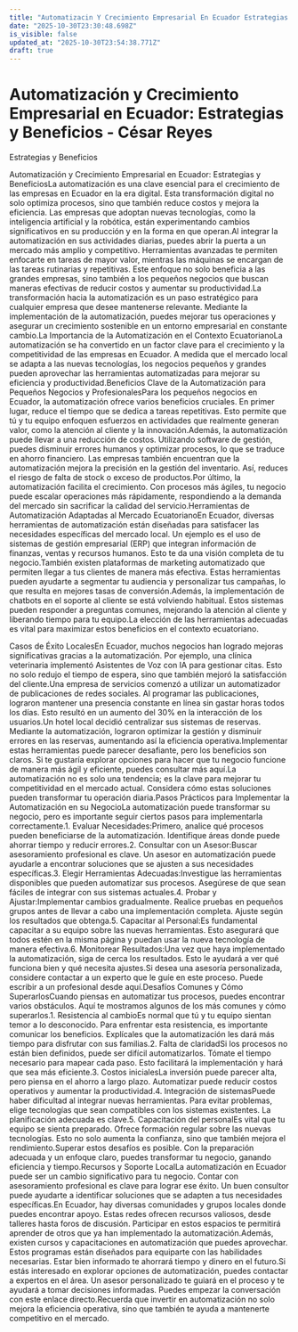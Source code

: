 ```yaml
---
title: "Automatizacin Y Crecimiento Empresarial En Ecuador Estrategias Y Beneficios"
date: "2025-10-30T23:30:48.698Z"
is_visible: false
updated_at: "2025-10-30T23:54:38.771Z"
draft: true
---
```


# Automatización y Crecimiento Empresarial en Ecuador: Estrategias y Beneficios - César Reyes
Estrategias y Beneficios
Automatización y Crecimiento Empresarial en Ecuador: Estrategias y BeneficiosLa automatización es una clave esencial para el crecimiento de las empresas en Ecuador en la era digital. Esta transformación digital no solo optimiza procesos, sino que también reduce costos y mejora la eficiencia. Las empresas que adoptan nuevas tecnologías, como la inteligencia artificial y la robótica, están experimentando cambios significativos en su producción y en la forma en que operan.Al integrar la automatización en sus actividades diarias, puedes abrir la puerta a un mercado más amplio y competitivo. Herramientas avanzadas te permiten enfocarte en tareas de mayor valor, mientras las máquinas se encargan de las tareas rutinarias y repetitivas. Este enfoque no solo beneficia a las grandes empresas, sino también a los pequeños negocios que buscan maneras efectivas de reducir costos y aumentar su productividad.La transformación hacia la automatización es un paso estratégico para cualquier empresa que desee mantenerse relevante. Mediante la implementación de la automatización, puedes mejorar tus operaciones y asegurar un crecimiento sostenible en un entorno empresarial en constante cambio.La Importancia de la Automatización en el Contexto EcuatorianoLa automatización se ha convertido en un factor clave para el crecimiento y la competitividad de las empresas en Ecuador. A medida que el mercado local se adapta a las nuevas tecnologías, los negocios pequeños y grandes pueden aprovechar las herramientas automatizadas para mejorar su eficiencia y productividad.Beneficios Clave de la Automatización para Pequeños Negocios y ProfesionalesPara los pequeños negocios en Ecuador, la automatización ofrece varios beneficios cruciales. En primer lugar, reduce el tiempo que se dedica a tareas repetitivas. Esto permite que tú y tu equipo enfoquen esfuerzos en actividades que realmente generan valor, como la atención al cliente y la innovación.Además, la automatización puede llevar a una reducción de costos. Utilizando software de gestión, puedes disminuir errores humanos y optimizar procesos, lo que se traduce en ahorro financiero. Las empresas también encuentran que la automatización mejora la precisión en la gestión del inventario. Así, reduces el riesgo de falta de stock o exceso de productos.Por último, la automatización facilita el crecimiento. Con procesos más ágiles, tu negocio puede escalar operaciones más rápidamente, respondiendo a la demanda del mercado sin sacrificar la calidad del servicio.Herramientas de Automatización Adaptadas al Mercado EcuatorianoEn Ecuador, diversas herramientas de automatización están diseñadas para satisfacer las necesidades específicas del mercado local. Un ejemplo es el uso de sistemas de gestión empresarial (ERP) que integran información de finanzas, ventas y recursos humanos. Esto te da una visión completa de tu negocio.También existen plataformas de marketing automatizado que permiten llegar a tus clientes de manera más efectiva. Estas herramientas pueden ayudarte a segmentar tu audiencia y personalizar tus campañas, lo que resulta en mejores tasas de conversión.Además, la implementación de chatbots en el soporte al cliente se está volviendo habitual. Estos sistemas pueden responder a preguntas comunes, mejorando la atención al cliente y liberando tiempo para tu equipo.La elección de las herramientas adecuadas es vital para maximizar estos beneficios en el contexto ecuatoriano.
Casos de Éxito LocalesEn Ecuador, muchos negocios han logrado mejoras significativas gracias a la automatización. Por ejemplo, una clínica veterinaria implementó Asistentes de Voz con IA para gestionar citas. Esto no solo redujo el tiempo de espera, sino que también mejoró la satisfacción del cliente.Una empresa de servicios comenzó a utilizar un automatizador de publicaciones de redes sociales. Al programar las publicaciones, lograron mantener una presencia constante en línea sin gastar horas todos los días. Esto resultó en un aumento del 30% en la interacción de los usuarios.Un hotel local decidió centralizar sus sistemas de reservas. Mediante la automatización, lograron optimizar la gestión y disminuir errores en las reservas, aumentando así la eficiencia operativa.Implementar estas herramientas puede parecer desafiante, pero los beneficios son claros. Si te gustaría explorar opciones para hacer que tu negocio funcione de manera más ágil y eficiente, puedes consultar más aquí.La automatización no es solo una tendencia; es la clave para mejorar tu competitividad en el mercado actual. Considera cómo estas soluciones pueden transformar tu operación diaria.Pasos Prácticos para Implementar la Automatización en su NegocioLa automatización puede transformar su negocio, pero es importante seguir ciertos pasos para implementarla correctamente.1. Evaluar Necesidades:Primero, analice qué procesos pueden beneficiarse de la automatización. Identifique áreas donde puede ahorrar tiempo y reducir errores.2. Consultar con un Asesor:Buscar asesoramiento profesional es clave. Un asesor en automatización puede ayudarle a encontrar soluciones que se ajusten a sus necesidades específicas.3. Elegir Herramientas Adecuadas:Investigue las herramientas disponibles que pueden automatizar sus procesos. Asegúrese de que sean fáciles de integrar con sus sistemas actuales.4. Probar y Ajustar:Implementar cambios gradualmente. Realice pruebas en pequeños grupos antes de llevar a cabo una implementación completa. Ajuste según los resultados que obtenga.5. Capacitar al Personal:Es fundamental capacitar a su equipo sobre las nuevas herramientas. Esto asegurará que todos estén en la misma página y puedan usar la nueva tecnología de manera efectiva.6. Monitorear Resultados:Una vez que haya implementado la automatización, siga de cerca los resultados. Esto le ayudará a ver qué funciona bien y qué necesita ajustes.Si desea una asesoría personalizada, considere contactar a un experto que le guíe en este proceso. Puede escribir a un profesional desde aquí.Desafíos Comunes y Cómo SuperarlosCuando piensas en automatizar tus procesos, puedes encontrar varios obstáculos. Aquí te mostramos algunos de los más comunes y cómo superarlos.1. Resistencia al cambioEs normal que tú y tu equipo sientan temor a lo desconocido. Para enfrentar esta resistencia, es importante comunicar los beneficios. Explícales que la automatización les dará más tiempo para disfrutar con sus familias.2. Falta de claridadSi los procesos no están bien definidos, puede ser difícil automatizarlos. Tómate el tiempo necesario para mapear cada paso. Esto facilitará la implementación y hará que sea más eficiente.3. Costos inicialesLa inversión puede parecer alta, pero piensa en el ahorro a largo plazo. Automatizar puede reducir costos operativos y aumentar la productividad.4. Integración de sistemasPuede haber dificultad al integrar nuevas herramientas. Para evitar problemas, elige tecnologías que sean compatibles con los sistemas existentes. La planificación adecuada es clave.5. Capacitación del personalEs vital que tu equipo se sienta preparado. Ofrece formación regular sobre las nuevas tecnologías. Esto no solo aumenta la confianza, sino que también mejora el rendimiento.Superar estos desafíos es posible. Con la preparación adecuada y un enfoque claro, puedes transformar tu negocio, ganando eficiencia y tiempo.Recursos y Soporte LocalLa automatización en Ecuador puede ser un cambio significativo para tu negocio. Contar con asesoramiento profesional es clave para lograr ese éxito. Un buen consultor puede ayudarte a identificar soluciones que se adapten a tus necesidades específicas.En Ecuador, hay diversas comunidades y grupos locales donde puedes encontrar apoyo. Estas redes ofrecen recursos valiosos, desde talleres hasta foros de discusión. Participar en estos espacios te permitirá aprender de otros que ya han implementado la automatización.Además, existen cursos y capacitaciones en automatización que puedes aprovechar. Estos programas están diseñados para equiparte con las habilidades necesarias. Estar bien informado te ahorrará tiempo y dinero en el futuro.Si estás interesado en explorar opciones de automatización, puedes contactar a expertos en el área. Un asesor personalizado te guiará en el proceso y te ayudará a tomar decisiones informadas. Puedes empezar la conversación con este enlace directo.Recuerda que invertir en automatización no solo mejora la eficiencia operativa, sino que también te ayuda a mantenerte competitivo en el mercado.